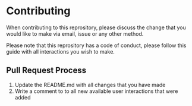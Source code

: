 # Contributing

When contributing to this reprository, please discuss the change that you would like to make via email, issue or any other method.

Please note that this reprository has a code of conduct, please follow this guide with all interactions you wish to make.

## Pull Request Process

1. Update the README.md with all changes that you have made
2. Write a comment to to all new available user interactions that were added